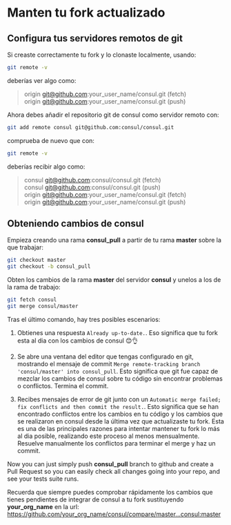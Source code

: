 # Manten tu fork actualizado

## Configura tus servidores remotos de git

Si creaste correctamente tu fork y lo clonaste localmente, usando:

```bash
git remote -v
```

deberías ver algo como:

> origin  git@github.com:your_user_name/consul.git (fetch)<br/>
> origin  git@github.com:your_user_name/consul.git (push)

Ahora debes añadir el repositorio git de consul como servidor remoto con:

```bash
git add remote consul git@github.com:consul/consul.git
``` 

comprueba de nuevo que con:

```bash
git remote -v
```

deberías recibir algo como:

> consul  git@github.com:consul/consul.git (fetch)<br/>
> consul  git@github.com:consul/consul.git (push)<br/>
> origin  git@github.com:your_user_name/consul.git (fetch)<br/>
> origin  git@github.com:your_user_name/consul.git (push)

## Obteniendo cambios de consul

Empieza creando una rama **consul_pull** a partir de tu rama **master** sobre la que trabajar:

```bash
git checkout master
git checkout -b consul_pull
```

Obten los cambios de la rama **master** del servidor **consul** y unelos a los de la rama de trabajo:

```bash
git fetch consul
git merge consul/master
```

Tras el último comando, hay tres posibles escenarios:

1. Obtienes una respuesta `Already up-to-date.`. Eso significa que tu fork esta al dia con los cambios de consul 😊👌

2. Se abre una ventana del editor que tengas configurado en git, mostrando el mensaje de commit `Merge remote-tracking branch 'consul/master' into consul_pull`. Esto significa que git fue capaz de mezclar los cambios de consul sobre tu código sin encontrar problemas o conflictos. Termina el commit.

3. Recibes mensajes de error de git junto con un `Automatic merge failed; fix conflicts and then commit the result.`. Esto significa que se han encontrado conflictos entre los cambios en tu código y los cambios que se realizaron en consul desde la última vez que actualizaste tu fork. Esta es una de las principales razones para intentar mantener tu fork lo más al dia posible, realizando este proceso al menos mensualmente. Resuelve manualmente los conflictos para terminar el merge y haz un commit.

Now you can just simply push **consul_pull** branch to github and create a Pull Request so you can easily check all changes going into your repo, and see your tests suite runs.

Recuerda que siempre puedes comprobar rápidamente los cambios que tienes pendientes de integrar de consul a tu fork sustituyendo **your_org_name** en la url: https://github.com/your_org_name/consul/compare/master...consul:master
